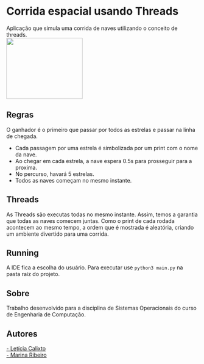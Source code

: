 # Corrida espacial usando Threads
Aplicação que simula uma corrida de naves utilizando o conceito de threads. <br>
<img align="center" height="160" width="200" src="https://i.pinimg.com/originals/74/5f/d3/745fd3d279f7c5f27dc4e12fd583e68f.gif">


## Regras
O ganhador é o primeiro que passar por todos as estrelas e passar na linha de chegada.

- Cada passagem por uma estrela é simbolizada por um print com o nome da nave.
- Ao chegar em cada estrela, a nave espera 0.5s para prosseguir para a proxima.
- No percurso, havará 5 estrelas.
- Todos as naves começam no mesmo instante.


## Threads
As Threads são executas todas no mesmo instante. Assim, temos a garantia que todas as naves comecem juntas. Como o print de cada rodada acontecem ao mesmo tempo, a ordem que é mostrada é aleatória, criando um ambiente divertido para uma corrida.


## Running
A IDE fica a escolha do usuário. Para executar use ```python3 main.py``` na pasta raíz do projeto.


## Sobre
Trabalho desenvolvido para a disciplina de Sistemas Operacionais do curso de Engenharia de Computação.


## Autores
<a href="https://github.com/LeticiaCalixto"> - Letícia Calixto</a> <br>
<a href="https://github.com/marinabribeiro"> - Marina Ribeiro</a>
